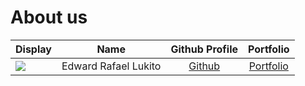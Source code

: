 # About us

Display |        Name         | Github Profile | Portfolio 
--------|:-------------------:|:--------------:|:---------:
![](https://via.placeholder.com/100.png?text=Photo) | Edward Rafael Lukito | [Github](https://github.com/edwardrl101) | [Portfolio](edwardrl101)

